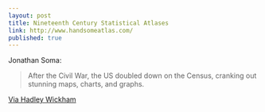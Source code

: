 ```yaml
---
layout: post
title: Nineteenth Century Statistical Atlases
link: http://www.handsomeatlas.com/
published: true
---
```


Jonathan Soma:
> After the Civil War, the US doubled down on the Census, cranking out stunning maps, charts, and graphs.  

[Via Hadley Wickham](https://twitter.com/hadleywickham/statuses/253103824443674624)
 
